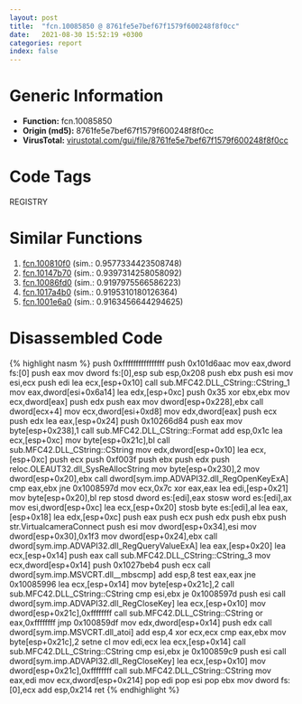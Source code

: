 ```yaml
---
layout: post
title:  "fcn.10085850 @ 8761fe5e7bef67f1579f600248f8f0cc"
date:   2021-08-30 15:52:19 +0300
categories: report
index: false
---
```


# Generic Information
- **Function:** fcn.10085850
- **Origin (md5):** 8761fe5e7bef67f1579f600248f8f0cc
- **VirusTotal:** [virustotal.com/gui/file/8761fe5e7bef67f1579f600248f8f0cc][virustotal_ref]

# Code Tags
<span class="tag" id="REGISTRY">REGISTRY</span>


# Similar Functions

1. [fcn.100810f0][similar_1_ref] (sim.: 0.9577334423508748)
2. [fcn.10147b70][similar_2_ref] (sim.: 0.9397314258058092)
3. [fcn.10086fd0][similar_3_ref] (sim.: 0.9197975566586223)
4. [fcn.1017a4b0][similar_4_ref] (sim.: 0.9195310180126364)
5. [fcn.1001e6a0][similar_5_ref] (sim.: 0.9163456644294625)


# Disassembled Code

{% highlight nasm %}
push 0xffffffffffffffff
push 0x101d6aac
mov eax,dword fs:[0]
push eax
mov dword fs:[0],esp
sub esp,0x208
push ebx
push esi
mov esi,ecx
push edi
lea ecx,[esp+0x10]
call sub.MFC42.DLL_CString::CString_1
mov eax,dword[esi+0x6a14]
lea edx,[esp+0xc]
push 0x35
xor ebx,ebx
mov ecx,dword[eax]
push edx
push eax
mov dword[esp+0x228],ebx
call dword[ecx+4]
mov ecx,dword[esi+0xd8]
mov edx,dword[eax]
push ecx
push edx
lea eax,[esp+0x24]
push 0x10266d84
push eax
mov byte[esp+0x238],1
call sub.MFC42.DLL_CString::Format
add esp,0x1c
lea ecx,[esp+0xc]
mov byte[esp+0x21c],bl
call sub.MFC42.DLL_CString::CString
mov edx,dword[esp+0x10]
lea ecx,[esp+0xc]
push ecx
push 0xf003f
push ebx
push edx
push reloc.OLEAUT32.dll_SysReAllocString
mov byte[esp+0x230],2
mov dword[esp+0x20],ebx
call dword[sym.imp.ADVAPI32.dll_RegOpenKeyExA]
cmp eax,ebx
jne 0x1008597d
mov ecx,0x7c
xor eax,eax
lea edi,[esp+0x21]
mov byte[esp+0x20],bl
rep stosd dword es:[edi],eax
stosw word es:[edi],ax
mov esi,dword[esp+0xc]
lea ecx,[esp+0x20]
stosb byte es:[edi],al
lea eax,[esp+0x18]
lea edx,[esp+0xc]
push eax
push ecx
push edx
push ebx
push str.VirtualcameraConnect
push esi
mov dword[esp+0x34],esi
mov dword[esp+0x30],0x1f3
mov dword[esp+0x24],ebx
call dword[sym.imp.ADVAPI32.dll_RegQueryValueExA]
lea eax,[esp+0x20]
lea ecx,[esp+0x14]
push eax
call sub.MFC42.DLL_CString::CString_3
mov ecx,dword[esp+0x14]
push 0x1027beb4
push ecx
call dword[sym.imp.MSVCRT.dll__mbscmp]
add esp,8
test eax,eax
jne 0x10085996
lea ecx,[esp+0x14]
mov byte[esp+0x21c],2
call sub.MFC42.DLL_CString::CString
cmp esi,ebx
je 0x1008597d
push esi
call dword[sym.imp.ADVAPI32.dll_RegCloseKey]
lea ecx,[esp+0x10]
mov dword[esp+0x21c],0xffffffff
call sub.MFC42.DLL_CString::CString
or eax,0xffffffff
jmp 0x100859df
mov edx,dword[esp+0x14]
push edx
call dword[sym.imp.MSVCRT.dll_atoi]
add esp,4
xor ecx,ecx
cmp eax,ebx
mov byte[esp+0x21c],2
setne cl
mov edi,ecx
lea ecx,[esp+0x14]
call sub.MFC42.DLL_CString::CString
cmp esi,ebx
je 0x100859c9
push esi
call dword[sym.imp.ADVAPI32.dll_RegCloseKey]
lea ecx,[esp+0x10]
mov dword[esp+0x21c],0xffffffff
call sub.MFC42.DLL_CString::CString
mov eax,edi
mov ecx,dword[esp+0x214]
pop edi
pop esi
pop ebx
mov dword fs:[0],ecx
add esp,0x214
ret 
{% endhighlight %}


[similar_1_ref]: /report/fcn.100810f0@8761fe5e7bef67f1579f600248f8f0cc
[similar_2_ref]: /report/fcn.10147b70@8761fe5e7bef67f1579f600248f8f0cc
[similar_3_ref]: /report/fcn.10086fd0@8761fe5e7bef67f1579f600248f8f0cc
[similar_4_ref]: /report/fcn.1017a4b0@8761fe5e7bef67f1579f600248f8f0cc
[similar_5_ref]: /report/fcn.1001e6a0@8761fe5e7bef67f1579f600248f8f0cc
[virustotal_ref]: https://www.virustotal.com/gui/file/8761fe5e7bef67f1579f600248f8f0cc